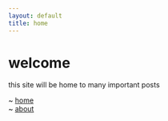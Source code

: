```yaml
---
layout: default
title: home
---
```


# welcome

this site will be home to many important posts

~ [home](/)  
~ [about](/about)
